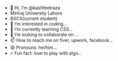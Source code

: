 - 👋 Hi, I’m @kashfeetraza
- Minhaj University Lahore
- BSCS(current student)
- 👀 I’m interested in coding...
- 🌱 I’m currently learning CSS...
- 💞️ I’m looking to collaborate on ...
- 📫 How to reach me on fiver, upwork, facebook...
- 😄 Pronouns: he/him...
- ⚡ Fun fact: love to play with algo...

<!---
kashfeetraza/kashfeetraza is a ✨ special ✨ repository because its `README.md` (this file) appears on your GitHub profile.
You can click the Preview link to take a look at your changes.
--->
